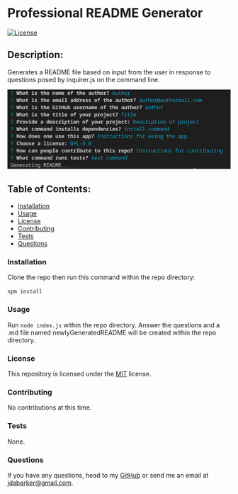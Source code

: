 # Professional README Generator
[![License](https://img.shields.io/badge/License-MIT-yellow.svg)](https://opensource.org/licenses/MIT)
## Description:
Generates a README file based on input from the user in response to questions posed by inquirer.js on the command line.

![a screenshot of the app](./assets/img/screenshot.png)

## Table of Contents:
* [Installation](#installation)
* [Usage](#usage)
* [License](#license)
* [Contributing](#contributing)
* [Tests](#tests)
* [Questions](#questions)

### Installation
Clone the repo then run this command within the repo directory:

```npm install```

### Usage
Run ```node index.js``` within the repo directory. Answer the questions and a .md file named newlyGeneratedREADME will be created within the repo directory.

### License
This repository is licensed under the [MIT](https://opensource.org/licenses/MIT) license.

### Contributing
No contributions at this time.

### Tests
None.

### Questions
If you have any questions, head to my [GitHub](https://github.com/DandyCodes) or send me an email at jdabarker@gmail.com.